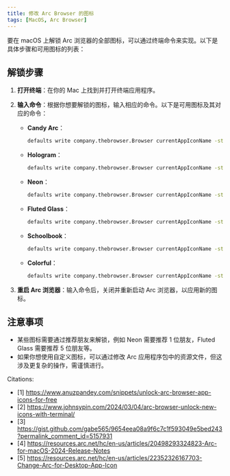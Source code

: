 ```yaml
---
title: 修改 Arc Browser 的图标
tags: [MacOS, Arc Browser]
---
```


要在 macOS 上解锁 Arc 浏览器的全部图标，可以通过终端命令来实现。以下是具体步骤和可用图标的列表：

## 解锁步骤

1. **打开终端**：在你的 Mac 上找到并打开终端应用程序。
2. **输入命令**：根据你想要解锁的图标，输入相应的命令。以下是可用图标及其对应的命令：

   - **Candy Arc**：

     ```bash
     defaults write company.thebrowser.Browser currentAppIconName -string candy
     ```

   - **Hologram**：

     ```bash
     defaults write company.thebrowser.Browser currentAppIconName -string hologram
     ```

   - **Neon**：

     ```bash
     defaults write company.thebrowser.Browser currentAppIconName -string neon
     ```

   - **Fluted Glass**：

     ```bash
     defaults write company.thebrowser.Browser currentAppIconName -string flutedGlass
     ```

   - **Schoolbook**：

     ```bash
     defaults write company.thebrowser.Browser currentAppIconName -string schoolbook
     ```

   - **Colorful**：
     ```bash
     defaults write company.thebrowser.Browser currentAppIconName -string colorful
     ```

3. **重启 Arc 浏览器**：输入命令后，关闭并重新启动 Arc 浏览器，以应用新的图标。

## 注意事项

- 某些图标需要通过推荐朋友来解锁，例如 Neon 需要推荐 1 位朋友，Fluted Glass 需要推荐 5 位朋友等。
- 如果你想使用自定义图标，可以通过修改 Arc 应用程序包中的资源文件，但这涉及更复杂的操作，需谨慎进行。

Citations:

- [1] https://www.anuzpandey.com/snippets/unlock-arc-browser-app-icons-for-free
- [2] https://www.johnsypin.com/2024/03/04/arc-browser-unlock-new-icons-with-terminal/
- [3] https://gist.github.com/gabe565/9654eea08a9f6c7c1f593049e5bed243?permalink_comment_id=5157931
- [4] https://resources.arc.net/hc/en-us/articles/20498293324823-Arc-for-macOS-2024-Release-Notes
- [5] https://resources.arc.net/hc/en-us/articles/22352326167703-Change-Arc-for-Desktop-App-Icon
